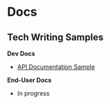 # Docs
## Tech Writing Samples

**Dev Docs**
- [API Documentation Sample](API-Doc-Sample.md)
  
**End-User Docs**
- In progress

